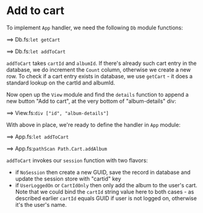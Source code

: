 # Add to cart

To implement `App` handler, we need the following `Db` module functions:

==> Db.fs:`let getCart`

==> Db.fs:`let addToCart`

`addToCart` takes `cartId` and `albumId`. 
If there's already such cart entry in the database, we do increment the `Count` column, otherwise we create a new row.
To check if a cart entry exists in database, we use `getCart` - it does a standard lookup on the cartId and albumId.

Now open up the `View` module and find the `details` function to append a new button "Add to cart", at the very bottom of "album-details" div:

==> View.fs:`div ["id", "album-details"]`

With above in place, we're ready to define the handler in `App` module:

==> App.fs:`let addToCart`

==> App.fs:`pathScan Path.Cart.addAlbum`

`addToCart` invokes our `session` function with two flavors:

- if `NoSession` then create a new GUID, save the record in database and update the session store with "cartid" key
- if `UserLoggedOn` or `CartIdOnly` then only add the album to the user's cart. Note that we could bind the `cartId` string value here to both cases - as described earlier `cartId` equals GUID if user is not logged on, otherwise it's the user's name.
